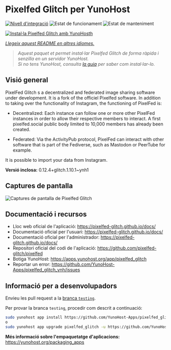 <!--
N.B.: Aquest README ha estat generat automàticament per <https://github.com/YunoHost/apps/tree/master/tools/readme_generator>
NO s'ha de modificar manualment.
-->

# Pixelfed Glitch per YunoHost

[![Nivell d'integració](https://apps.yunohost.org/badge/integration/pixelfed_glitch)](https://ci-apps.yunohost.org/ci/apps/pixelfed_glitch/)
![Estat de funcionament](https://apps.yunohost.org/badge/state/pixelfed_glitch)
![Estat de manteniment](https://apps.yunohost.org/badge/maintained/pixelfed_glitch)

[![Instal·la Pixelfed Glitch amb YunoHosth](https://install-app.yunohost.org/install-with-yunohost.svg)](https://install-app.yunohost.org/?app=pixelfed_glitch)

*[Llegeix aquest README en altres idiomes.](./ALL_README.md)*

> *Aquest paquet et permet instal·lar Pixelfed Glitch de forma ràpida i senzilla en un servidor YunoHost.*  
> *Si no tens YunoHost, consulta [la guia](https://yunohost.org/install) per saber com instal·lar-lo.*

## Visió general

PixelFed Glitch s a decentralized and federated image sharing software under development. It is a fork of the officiel Pixelfed software.
In addition to taking over the functionality of Instagram, the functioning of PixelFed is:

* Decentralized: Each instance can follow one or more other PixelFed instances in order to allow their respective members to interact. A first pixelfed.social public body limited to 10,000 members has already been created.

* Federated: Via the ActivityPub protocol, PixelFed can interact with other software that is part of the Fediverse, such as Mastodon or PeerTube for example.

It is possible to import your data from Instagram.


**Versió inclosa:** 0.12.4+glitch.1.10.1~ynh1

## Captures de pantalla

![Captures de pantalla de Pixelfed Glitch](./doc/screenshots/screenshot.png)

## Documentació i recursos

- Lloc web oficial de l'aplicació: <https://pixelfed-glitch.github.io/docs/>
- Documentació oficial per l'usuari: <https://pixelfed-glitch.github.io/docs/>
- Documentació oficial per l'administrador: <https://pixelfed-glitch.github.io/docs/>
- Repositori oficial del codi de l'aplicació: <https://github.com/pixelfed-glitch/pixelfed>
- Botiga YunoHost: <https://apps.yunohost.org/app/pixelfed_glitch>
- Reportar un error: <https://github.com/YunoHost-Apps/pixelfed_glitch_ynh/issues>

## Informació per a desenvolupadors

Envieu les pull request a la [branca `testing`](https://github.com/YunoHost-Apps/pixelfed_glitch_ynh/tree/testing).

Per provar la branca `testing`, procedir com descrit a continuació:

```bash
sudo yunohost app install https://github.com/YunoHost-Apps/pixelfed_glitch_ynh/tree/testing --debug
o
sudo yunohost app upgrade pixelfed_glitch -u https://github.com/YunoHost-Apps/pixelfed_glitch_ynh/tree/testing --debug
```

**Més informació sobre l'empaquetatge d'aplicacions:** <https://yunohost.org/packaging_apps>
